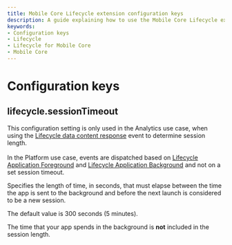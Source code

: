 ```yaml
---
title: Mobile Core Lifecycle extension configuration keys
description: A guide explaining how to use the Mobile Core Lifecycle extension configuration keys.
keywords:
- Configuration keys
- Lifecycle
- Lifecycle for Mobile Core
- Mobile Core
---
```


# Configuration keys

## lifecycle.sessionTimeout

<InlineAlert variant="warning" slots="text"/>

This configuration setting is only used in the Analytics use case, when using the [Lifecycle data content response](./event-reference.md#lifecycle-data-content-response) event to determine session length. <br/><br/> In the Platform use case, events are dispatched based on [Lifecycle Application Foreground](./event-reference.md#lifecycle-application-foreground) and [Lifecycle Application Background](./event-reference.md#lifecycle-application-background) and not on a set session timeout.

Specifies the length of time, in seconds, that must elapse between the time the app is sent to the background and before the next launch is considered to be a new session.

The default value is 300 seconds (5 minutes).

<InlineAlert variant="info" slots="text"/>

The time that your app spends in the background is **not** included in the session length.
